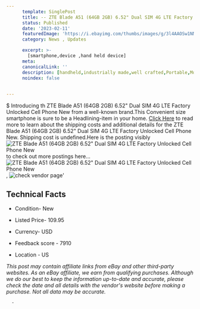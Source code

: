 ```yaml
---
      template: SinglePost
      title: -- ZTE Blade A51 (64GB 2GB) 6.52" Dual SIM 4G LTE Factory Unlocked Cell Phone New
      status: Published
      date: '2023-02-11'
      featuredImage: 'https://i.ebayimg.com/thumbs/images/g/3l4AAOSw1NNhAW7F/s-l225.jpg'
      category: News , Updates

      excerpt: >-
        [smartphone,device ,hand held device]
      meta:
      canonicalLink: ''
      description: [handheld,industrially made,well crafted,Portable,Mobile,Compact,Convenient,Lightweight,Maneuverable,Man-portable,Miniature,Carriable,Hand-held,Light,Holdable,Transportable,Mobile device,Pocket-sized,On-the-go,Wireless,Cordless,Compact size,Convenient size, smartphone,device ,hand held device]
      noindex: false
      

---
```

$
      Introducing th ZTE Blade A51 (64GB 2GB) 6.52" Dual SIM 4G LTE Factory Unlocked Cell Phone New from a well-known brand.This Convenient size smartphone is sure to be a Headlining-item in your home. [Click Here](https://www.ebay.com/itm/125724042195?hash=item1d45bca3d3%3Ag%3A3l4AAOSw1NNhAW7F&mkevt=1&mkcid=1&mkrid=711-53200-19255-0&campid=%253CePNCampaignId%253E&customid=%253CreferenceId%253E&toolid=10049) to read more to learn about the shipping costs and additional details for the ZTE Blade A51 (64GB 2GB) 6.52" Dual SIM 4G LTE Factory Unlocked Cell Phone New. Shipping cost is undefined.Here is the posting visibly ![ZTE Blade A51 (64GB 2GB) 6.52" Dual SIM 4G LTE Factory Unlocked Cell Phone New](https://i.ebayimg.com/thumbs/images/g/3l4AAOSw1NNhAW7F/s-l225.jpg) to check out more postings here... ![ZTE Blade A51 (64GB 2GB) 6.52" Dual SIM 4G LTE Factory Unlocked Cell Phone New](https://i.ebayimg.com/images/g/3l4AAOSw1NNhAW7F/s-l960.jpg), ![check vendor page](https://origin-galleryplus.ebayimg.com/ws/web/125724042195_2_0_1/225x225.jpg,https://origin-galleryplus.ebayimg.com/ws/web/125724042195_3_0_1/225x225.jpg,https://origin-galleryplus.ebayimg.com/ws/web/125724042195_4_0_1/225x225.jpg,https://origin-galleryplus.ebayimg.com/ws/web/125724042195_5_0_1/225x225.jpg,https://origin-galleryplus.ebayimg.com/ws/web/125724042195_6_0_1/225x225.jpg,https://origin-galleryplus.ebayimg.com/ws/web/125724042195_7_0_1/225x225.jpg)'

      

 ## Technical Facts 



     
      

 - Condition- New 


      

 - Listed Price- 109.95 


      

 - Currency- USD 


      

 - Feedback score - 7910 


      

 - Location - US 


      
      

 *_This post may contain affiliate links from eBay and other third-party websites. As an eBay affiliate, we earn from qualifying purchases. Although we do our best to keep the information up-to-date and accurate, please check the date and all details with the vendor's website before making a purchase. Not all data may be accurate._*




      -

